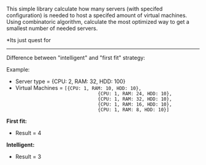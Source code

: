 This simple library calculate how many servers (with specifed configuration) is needed to host a specifed amount of virtual machines.
Using combinatoric algorithm, calculate the most optimized way to get a smallest number of needed servers.

*Its just quest for 
<hr>

Difference between "intelligent" and "first fit" strategy:

Example:
<ul>
    <li>
        Server type = {CPU: 2, RAM: 32, HDD: 100}
    </li>
    <li>
    Virtual Machines = <code>[{CPU: 1, RAM: 10, HDD: 10},
                              {CPU: 1, RAM: 24, HDD: 10}, 
                              {CPU: 1, RAM: 32, HDD: 10}, 
                              {CPU: 1, RAM: 16, HDD: 10}, 
                              {CPU: 1, RAM: 8, HDD: 10}]</code>
    </li>
</ul>

<b>First fit:</b>
<ul>
    <li>
    Result = 4
    </li>
</ul>
    
<b>Intelligent:</b>
<ul>
    <li>
    Result = 3
    </li>
</ul>
